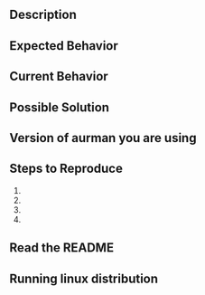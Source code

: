 <!--
THIS TEMPLATE IS FOR BUG REPORTS,
YOU DO NOT HAVE TO USE IT FOR FEATURE REQUESTS.

MAKE NEVERTHELESS SURE, THAT THE FEATURE REQUEST IS WORDED IN A MEANINGFUL WAY
-->

## Description
<!-- _Provide a general summary of the issue in the Title above_ -->

## Expected Behavior
<!-- _Tell what should happen_ -->

## Current Behavior
<!-- _Tell what happens instead of the expected behavior_ -->

## Possible Solution
<!-- _Not obligatory, but suggest a fix/reason for the bug_ -->

## Version of aurman you are using
<!-- _Output of `aurman -V` or `aurman --version`_ -->

## Steps to Reproduce
<!-- _Provide an unambiguous set of steps to reproduce this bug_ -->

1.
2.
3.
4.

## Read the README
<!-- _Confirm, that you have read the entire README_ -->

## Running linux distribution
<!-- _Write, which linux distribution you are using.
If you are using anything besides Arch Linux, e.g. Antergos or Manjaro, you may simply not submit this issue, because those are unsupported_

> **Notice**: If you do not fill out one of the fields, without mentioning **why** you left it out, the issue will be closed without any comment.
You may also be banned from this repository without further warning.
-->
